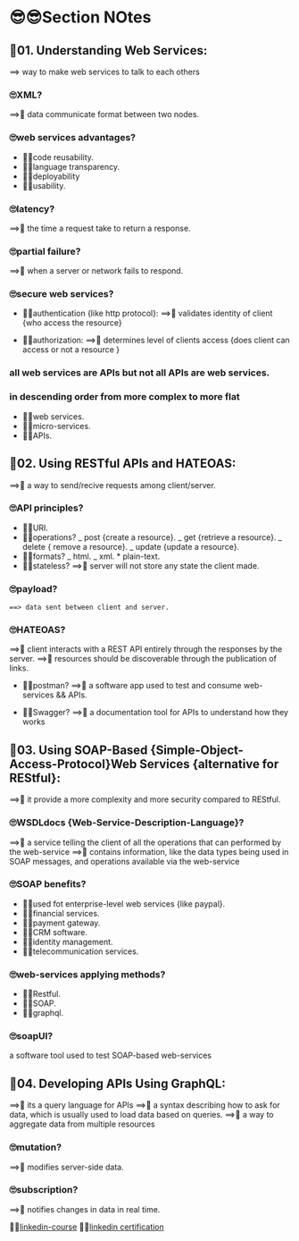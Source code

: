 # 😎😎Section NOtes

## 🧐01. Understanding Web Services:

==> way to make web services to talk to each others

### 🙄XML?

==>🤩 data communicate format between two nodes.

### 🙄web services advantages?

- 🐱‍🏍code reusability.
- 🐱‍🏍language transparency.
- 🐱‍🏍deployability
- 🐱‍🏍usability.

### 🙄latency?

==>🤩 the time a request take to return a response.

### 🙄partial failure?

==>🤩 when a server or network fails to respond.

### 🙄secure web services?

- 🐱‍🏍authentication {like http protocol}:
  ==>🤩 validates identity of client {who access the resource}

* 🐱‍🏍authorization:
  ==>🤩 determines level of clients access {does client can access or not a resource }

### all web services are APIs but not all APIs are web services.

### in descending order from more complex to more flat

- 🐱‍🏍web services.
- 🐱‍🏍micro-services.
- 🐱‍🏍APIs.

## 🧐02. Using RESTful APIs and HATEOAS:

==>🤩 a way to send/recive requests among client/server.

### 🙄API principles?

- 🐱‍🏍URI.
- 🐱‍🏍operations?
  _ post {create a resource}.
  _ get {retrieve a resource}.
  _ delete { remove a resource}.
  _ update {update a resource}.
- 🐱‍🏍formats?
  _ html.
  _ xml. \* plain-text.
- 🐱‍🏍stateless?
  ==>🤩 server will not store any state the client made.

### 🙄payload?

    ==> data sent between client and server.

### 🙄HATEOAS?

==>🤩 client interacts with a REST API entirely through the responses by the server.
==>🤩 resources should be discoverable through the publication of links.

- 🐱‍🏍postman?
  ==>🤩 a software app used to test and consume web-services && APIs.

* 🐱‍🏍Swagger?
  ==>🤩 a documentation tool for APIs to understand how they works

## 🧐03. Using SOAP-Based {Simple-Object-Access-Protocol}Web Services {alternative for REStful}:

==>🤩 it provide a more complexity and more security compared to REStful.

### 🙄WSDLdocs {Web-Service-Description-Language}?

==>🤩 a service telling the client of all the operations that can performed by the web-service
==>🤩 contains information, like the data types being used in SOAP messages, and operations available via the web-service

### 🙄SOAP benefits?

- 🐱‍🏍used fot enterprise-level web services {like paypal}.
- 🐱‍🏍financial services.
- 🐱‍🏍payment gateway.
- 🐱‍🏍CRM software.
- 🐱‍🏍identity management.
- 🐱‍🏍telecommunication services.

### 🙄web-services applying methods?

- 🐱‍🏍Restful.
- 🐱‍🏍SOAP.
- 🐱‍🏍graphql.

### 🙄soapUI?

a software tool used to test SOAP-based web-services

## 🧐04. Developing APIs Using GraphQL:

==>🤩 its a query language for APIs
==>🤩 a syntax describing how to ask for data, which is usually used to load data based on queries.
==>🤩 a way to aggregate data from multiple resources

### 🙄mutation?

==>🤩 modifies server-side data.

### 🙄subscription?

==>🤩 notifies changes in data in real time.
<br/>

🐳🐳[linkedin-course](https://www.linkedin.com/learning/programming-foundations-apis-and-web-services)
🐳🐳[linkedin certification](https://www.linkedin.com/learning/certificates/c1b0d2ff706fc3b6f3e23c4c7c3d54e41a143983c04f6c213068195d8fddf7ee?trk=share_certificate)
